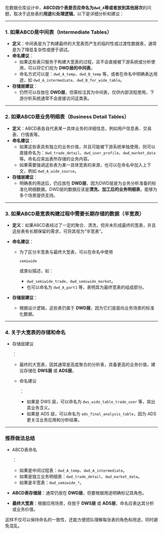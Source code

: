 在数据仓库设计中，**ABCD四个表是否应命名为`dwd_A`等或者放到其他层次**的问题，取决于这些表的**用途**和**处理逻辑**。以下是详细分析和建议：

------

### 1. **如果ABCD是中间表（Intermediate Tables）**

-   **定义**：中间表是为了构建最终的大宽表而产生的临时性或过渡性数据表，通常是为了降低复杂性或便于调试。
-   **命名建议**：
    -   如果这些表只服务于构建大宽表的过程，且不会直接被下游系统或分析使用，可以将它们视为 **DWD层的中间表**。
    -   命名方式可以是：`dwd_A_temp`、`dwd_B_temp` 等，或者在命名中明确表达用途，如 `dwd_A_intermediate`、`dwd_B_for_wide_table`。
-   **存储层建议**：
    -   仍然可以存放在 **DWD层**，但需标注其为中间表，仅供内部流程使用。下游分析系统通常不会直接访问这类表。

------

### 2. **如果ABCD是业务明细表（Business Detail Tables）**

-   **定义**：ABCD表各自代表某一具体业务的详细信息，例如用户信息表、交易表、行情表等。
-   **命名建议**：
    -   如果这些表具有独立的业务价值，并且可能被下游系统单独使用，则可以直接命名为：`dwd_trade_detail`、`dwd_user_profile`、`dwd_market_data` 等。命名应突出表所存储的业务内容。
    -   如果需要强调这些表为某一具体宽表的来源，也可以在命名中加入上下文，例如 `dwd_A_wide_source`。
-   **存储层建议**：
    -   明确表的用途后，仍应放在 **DWD层**，因为DWD层是为业务分析准备的标准化明细数据。DWD层的数据应该是**清洗、加工后的业务明细表**，能够为多个场景提供支持。

------

### 3. **如果ABCD是宽表构建过程中需要长期存储的数据（半宽表）**

-   **定义**：如果ABCD表经过了一定的聚合、清洗，但并未形成最终的宽表，并且这些表有长期保留的需求，可将其视为“半宽表”。

-   **命名建议**：

    -   为了区分半宽表与最终大宽表，可以在命名中使用 

        ```
        semiwide
        ```

         或类似描述，如：

        -   `dwd_semiwide_trade`、`dwd_semiwide_market`。
        -   也可以命名为 `dwd_A_part1` 等，表明其为最终宽表的组成部分。

-   **存储层建议**：

    -   根据设计逻辑，这些表仍属于 **DWD层**，因为它们是面向业务场景的标准化数据。

------

### 4. **关于大宽表的存储和命名**

-   存储层建议

    ：

    -   最终的大宽表，因其通常是高度聚合的分析表，具备更高的业务价值，建议存储在 **DWS层** 或 **ADS层**。

    -   命名建议

        ：

        -   如果是 DWS 层，可以命名为 `dws_wide_table_trade_user` 等，突出其业务含义。
        -   如果是 ADS 层，可以命名为 `ads_final_analysis_table`，因为 ADS 更关注业务应用和分析结果。

------

### 推荐做法总结

-   ABCD表命名

    ：

    -   如果是中间过程表：`dwd_A_temp`、`dwd_A_intermediate`。
    -   如果是独立业务明细表：`dwd_trade_detail`、`dwd_market_data`。
    -   如果是半宽表：`dwd_semiwide_*`。

-   **ABCD表存储层**：通常仍放在 **DWD层**，但要根据用途明确标记其角色。

-   **最终大宽表**：根据应用场景，存放于 **DWS层** 或 **ADS层**，命名应表达其分析或业务价值。

这样不仅可以保持命名的一致性，还能方便团队理解每张表的角色和用途，同时避免混乱。